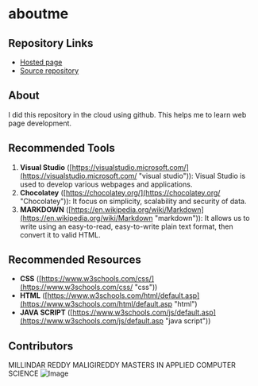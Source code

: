 # aboutme
## Repository Links
- [Hosted page](https://milindar.github.io/aboutme/ "Github")
- [Source repository](https://github.com/milindar/aboutme "source")
## About
I did this repository in the cloud using github. This helps me to learn web page development.
## Recommended Tools
1. **Visual Studio** ([https://visualstudio.microsoft.com/](https://visualstudio.microsoft.com/ "visual studio")): Visual Studio is used to develop various webpages and applications.
1. **Chocolatey** ([https://chocolatey.org/](https://chocolatey.org/ "Chocolatey")): It focus on simplicity, scalability and security of data.
1. **MARKDOWN** ([https://en.wikipedia.org/wiki/Markdown](https://en.wikipedia.org/wiki/Markdown "markdown")): It allows us to write using an easy-to-read, easy-to-write plain text format, then convert it to valid HTML.
## Recommended Resources
- **CSS** ([https://www.w3schools.com/css/](https://www.w3schools.com/css/ "css"))
- **HTML** ([https://www.w3schools.com/html/default.asp](https://www.w3schools.com/html/default.asp "html")
- **JAVA SCRIPT** ([https://www.w3schools.com/js/default.asp](https://www.w3schools.com/js/default.asp "java script"))
## Contributors
MILLINDAR REDDY MALIGIREDDY
MASTERS IN APPLIED COMPUTER SCIENCE
![Image](https://redfairyproject.com/wp-content/uploads/2016/07/Dont-give-up.jpg "Image")